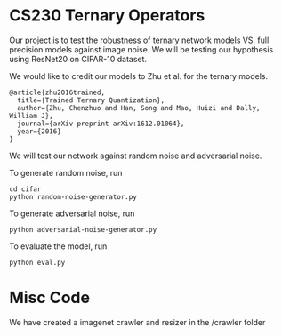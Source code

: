 # CS230 Ternary Operators
Our project is to test the robustness of ternary network models VS. full precision models against image noise. We will be testing our hypothesis using ResNet20 on CIFAR-10 dataset. 

We would like to credit our models to Zhu et al. for the ternary models.
```
@article{zhu2016trained,
  title={Trained Ternary Quantization},
  author={Zhu, Chenzhuo and Han, Song and Mao, Huizi and Dally, William J},
  journal={arXiv preprint arXiv:1612.01064},
  year={2016}
}
```

We will test our network against random noise and adversarial noise.

To generate random noise, run
```
cd cifar
python random-noise-generator.py
```

To generate adversarial noise, run
```
python adversarial-noise-generator.py
```

To evaluate the model, run
```
python eval.py
```

# Misc Code
We have created a imagenet crawler and resizer in the /crawler folder
